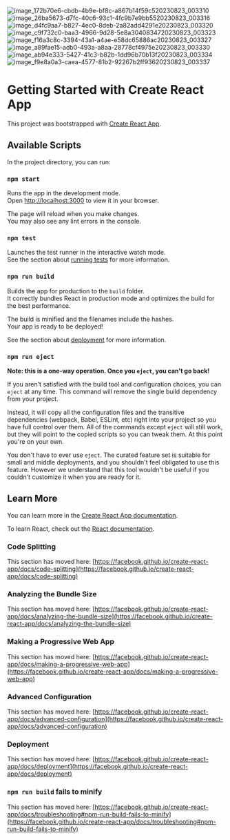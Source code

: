 ![image_172b70e6-cbdb-4b9e-bf8c-a867b14f59c520230823_003310](https://github.com/lakshit1504/movie-review/assets/121532634/d8b45c28-592a-474b-94f0-813e8220538a)
![image_26ba5673-d7fc-40c6-93c1-4fc9b7e9bb5520230823_003316](https://github.com/lakshit1504/movie-review/assets/121532634/eefb89c6-0794-4fb8-b73b-0334808aa574)
![image_d4fc9aa7-b827-4ec0-8deb-2a82add4291e20230823_003320](https://github.com/lakshit1504/movie-review/assets/121532634/593dd06b-3420-4464-a988-b229a7d2a3c2)
![image_c9f732c0-baa3-4966-9d28-5e8a3040834720230823_003323](https://github.com/lakshit1504/movie-review/assets/121532634/26e799b3-639d-4733-a83a-cc18ec24ca6a)
![image_f16a3c8c-3394-43a1-a4ae-e58dc65886ac20230823_003327](https://github.com/lakshit1504/movie-review/assets/121532634/11466b27-724b-4d7a-9e66-633976ccaeaa)
![image_a89fae15-adb0-493a-a8aa-28778cf4975e20230823_003330](https://github.com/lakshit1504/movie-review/assets/121532634/9941b41d-f7d7-4acc-a386-36230fc61a88)
![image_ab94e333-5427-41c3-b82b-1dd96b70b13f20230823_003334](https://github.com/lakshit1504/movie-review/assets/121532634/dbb68cff-d97e-4309-88fb-6c85a97dbe4e)
![image_f9e8a0a3-caea-4577-81b2-92267b2ff93620230823_003337](https://github.com/lakshit1504/movie-review/assets/121532634/dbb15535-8d4a-449c-8d3a-5386cf3455e1)
# Getting Started with Create React App

This project was bootstrapped with [Create React App](https://github.com/facebook/create-react-app).

## Available Scripts

In the project directory, you can run:

### `npm start`

Runs the app in the development mode.\
Open [http://localhost:3000](http://localhost:3000) to view it in your browser.

The page will reload when you make changes.\
You may also see any lint errors in the console.

### `npm test`

Launches the test runner in the interactive watch mode.\
See the section about [running tests](https://facebook.github.io/create-react-app/docs/running-tests) for more information.

### `npm run build`

Builds the app for production to the `build` folder.\
It correctly bundles React in production mode and optimizes the build for the best performance.

The build is minified and the filenames include the hashes.\
Your app is ready to be deployed!

See the section about [deployment](https://facebook.github.io/create-react-app/docs/deployment) for more information.

### `npm run eject`

**Note: this is a one-way operation. Once you `eject`, you can't go back!**

If you aren't satisfied with the build tool and configuration choices, you can `eject` at any time. This command will remove the single build dependency from your project.

Instead, it will copy all the configuration files and the transitive dependencies (webpack, Babel, ESLint, etc) right into your project so you have full control over them. All of the commands except `eject` will still work, but they will point to the copied scripts so you can tweak them. At this point you're on your own.

You don't have to ever use `eject`. The curated feature set is suitable for small and middle deployments, and you shouldn't feel obligated to use this feature. However we understand that this tool wouldn't be useful if you couldn't customize it when you are ready for it.

## Learn More

You can learn more in the [Create React App documentation](https://facebook.github.io/create-react-app/docs/getting-started).

To learn React, check out the [React documentation](https://reactjs.org/).

### Code Splitting

This section has moved here: [https://facebook.github.io/create-react-app/docs/code-splitting](https://facebook.github.io/create-react-app/docs/code-splitting)

### Analyzing the Bundle Size

This section has moved here: [https://facebook.github.io/create-react-app/docs/analyzing-the-bundle-size](https://facebook.github.io/create-react-app/docs/analyzing-the-bundle-size)

### Making a Progressive Web App

This section has moved here: [https://facebook.github.io/create-react-app/docs/making-a-progressive-web-app](https://facebook.github.io/create-react-app/docs/making-a-progressive-web-app)

### Advanced Configuration

This section has moved here: [https://facebook.github.io/create-react-app/docs/advanced-configuration](https://facebook.github.io/create-react-app/docs/advanced-configuration)

### Deployment

This section has moved here: [https://facebook.github.io/create-react-app/docs/deployment](https://facebook.github.io/create-react-app/docs/deployment)

### `npm run build` fails to minify

This section has moved here: [https://facebook.github.io/create-react-app/docs/troubleshooting#npm-run-build-fails-to-minify](https://facebook.github.io/create-react-app/docs/troubleshooting#npm-run-build-fails-to-minify)
